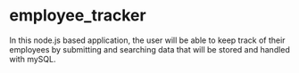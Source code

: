 # employee_tracker
In this node.js based application, the user will be able to keep track of their employees by submitting and searching data that will be stored and handled with mySQL.
